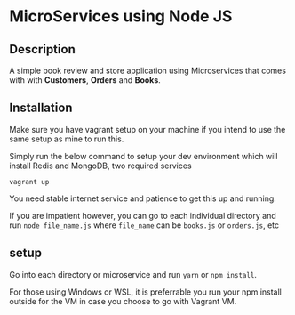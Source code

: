 # MicroServices using Node JS

## Description
A simple book review and store application using Microservices that comes with with __Customers__, __Orders__ and __Books__.

## Installation
Make sure you have vagrant setup on your machine if you intend to use the same setup as mine to run this.

Simply run the below command to setup your dev environment which will install Redis and MongoDB, two required services
```
vagrant up
```

You need stable internet service and patience to get this up and running.

If you are impatient however, you can go to each individual directory and run
`node file_name.js` where `file_name` can be `books.js` or `orders.js`, etc

## setup
Go into each directory or microservice and run `yarn` or `npm install`.

For those using Windows or WSL, it is preferrable you run your npm install outside for the VM in case you choose to go with Vagrant VM.

